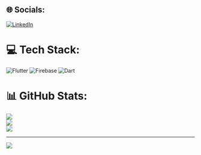## 🌐 Socials:
[![LinkedIn](https://img.shields.io/badge/LinkedIn-%230077B5.svg?logo=linkedin&logoColor=white)](https://linkedin.com/in/https://www.linkedin.com/in/arup-kumar-das-ba8455188?utm_source=share&utm_campaign=share_via&utm_content=profile&utm_medium=android_app) 

# 💻 Tech Stack:
![Flutter](https://img.shields.io/badge/Flutter-%2302569B.svg?style=for-the-badge&logo=Flutter&logoColor=white) ![Firebase](https://img.shields.io/badge/firebase-%23039BE5.svg?style=for-the-badge&logo=firebase) ![Dart](https://img.shields.io/badge/dart-%230175C2.svg?style=for-the-badge&logo=dart&logoColor=white)
# 📊 GitHub Stats:
![](https://github-readme-stats.vercel.app/api?username=procrastigenius&theme=gotham&hide_border=false&include_all_commits=true&count_private=true)<br/>
![](https://github-readme-streak-stats.herokuapp.com/?user=procrastigenius&theme=gotham&hide_border=false)<br/>
![](https://github-readme-stats.vercel.app/api/top-langs/?username=procrastigenius&theme=gotham&hide_border=false&include_all_commits=true&count_private=true&layout=compact)

---
[![](https://visitcount.itsvg.in/api?id=procrastigenius&icon=0&color=2)](https://visitcount.itsvg.in)

<!-- Proudly created with GPRM ( https://gprm.itsvg.in ) -->
